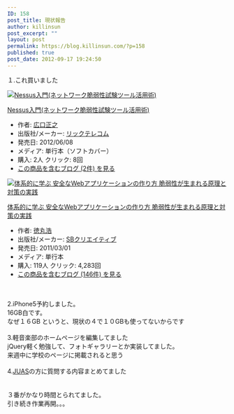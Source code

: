 ```yaml
---
ID: 158
post_title: 現状報告
author: killinsun
post_excerpt: ""
layout: post
permalink: https://blog.killinsun.com/?p=158
published: true
post_date: 2012-09-17 19:24:50
---
```

<div class="section">
<p>１.これ買いました</p>
<div class="hatena-asin-detail">
<a href="http://www.amazon.co.jp/dp/489797898X/?tag=hatena_st1-22&ascsubtag=d-1ajs09"><img src="https://images-fe.ssl-images-amazon.com/images/I/512WFDLxGTL._SL160_.jpg" class="hatena-asin-detail-image" alt="Nessus入門(ネットワーク脆弱性試験ツール活用術)" title="Nessus入門(ネットワーク脆弱性試験ツール活用術)"></a>
<div class="hatena-asin-detail-info">
<p class="hatena-asin-detail-title"><a href="http://www.amazon.co.jp/dp/489797898X/?tag=hatena_st1-22&ascsubtag=d-1ajs09">Nessus入門(ネットワーク脆弱性試験ツール活用術)</a></p>
<ul>
<li><span class="hatena-asin-detail-label">作者:</span> <a href="http://d.hatena.ne.jp/keyword/%B9%AD%B8%FD%C0%B5%C7%B7" class="keyword">広口正之</a></li>
<li><span class="hatena-asin-detail-label">出版社/メーカー:</span> <a href="http://d.hatena.ne.jp/keyword/%A5%EA%A5%C3%A5%AF%A5%C6%A5%EC%A5%B3%A5%E0" class="keyword">リックテレコム</a></li>
<li><span class="hatena-asin-detail-label">発売日:</span> 2012/06/08</li>
<li><span class="hatena-asin-detail-label">メディア:</span> 単行本（ソフトカバー）</li>
<li><span class="hatena-asin-detail-label">購入</span>: 2人 <span class="hatena-asin-detail-label">クリック</span>: 8回</li>
<li><a href="http://d.hatena.ne.jp/asin/489797898X" target="_blank">この商品を含むブログ (2件) を見る</a></li>
</ul>
</div>
<div class="hatena-asin-detail-foot"></div>
</div>
<p></p>
<div class="hatena-asin-detail">
<a href="http://www.amazon.co.jp/dp/4797361190/?tag=hatena_st1-22&ascsubtag=d-1ajs09"><img src="https://images-fe.ssl-images-amazon.com/images/I/51wWshX%2BoIL._SL160_.jpg" class="hatena-asin-detail-image" alt="体系的に学ぶ 安全なWebアプリケーションの作り方 脆弱性が生まれる原理と対策の実践" title="体系的に学ぶ 安全なWebアプリケーションの作り方 脆弱性が生まれる原理と対策の実践"></a>
<div class="hatena-asin-detail-info">
<p class="hatena-asin-detail-title"><a href="http://www.amazon.co.jp/dp/4797361190/?tag=hatena_st1-22&ascsubtag=d-1ajs09">体系的に学ぶ 安全なWebアプリケーションの作り方 脆弱性が生まれる原理と対策の実践</a></p>
<ul>
<li><span class="hatena-asin-detail-label">作者:</span> <a href="http://d.hatena.ne.jp/keyword/%C6%C1%B4%DD%B9%C0" class="keyword">徳丸浩</a></li>
<li><span class="hatena-asin-detail-label">出版社/メーカー:</span> <a href="http://d.hatena.ne.jp/keyword/SB%A5%AF%A5%EA%A5%A8%A5%A4%A5%C6%A5%A3%A5%D6" class="keyword">SBクリエイティブ</a></li>
<li><span class="hatena-asin-detail-label">発売日:</span> 2011/03/01</li>
<li><span class="hatena-asin-detail-label">メディア:</span> 単行本</li>
<li><span class="hatena-asin-detail-label">購入</span>: 119人 <span class="hatena-asin-detail-label">クリック</span>: 4,283回</li>
<li><a href="http://d.hatena.ne.jp/asin/4797361190" target="_blank">この商品を含むブログ (146件) を見る</a></li>
</ul>
</div>
<div class="hatena-asin-detail-foot"></div>
</div>
<p><br><br>2.iPhone5予約しました。<br>16GB白です。<br>なぜ１６GB というと、現状の４で１０GBも使ってないからです<br><br>3.軽音楽部のホームページを編集してました<br>jQuery軽く勉強して、フォトギャラリーとか実装してました。<br>来週中に学校のページに掲載されると思う<br><br>4.<a href="http://www.juas.or.jp/" target="_blank">JUAS</a>の方に質問する内容まとめてました<br><br><br>３番がかなり時間とられてました。<br>引き続き作業再開。。。</p>
</div>